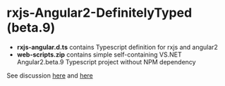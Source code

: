 # rxjs-Angular2-DefinitelyTyped (beta.9)

- **rxjs-angular.d.ts** contains Typescript definition for rxjs and angular2
- **web-scripts.zip** contains simple self-containing VS.NET Angular2.beta.9 Typescript project without NPM dependency

See discussion [here](https://github.com/angular/angular/issues/5796#issuecomment-195478422) and [here](https://github.com/angular/angular/issues/5796#issuecomment-195819438)
